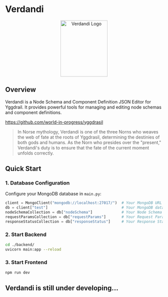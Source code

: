 # Verdandi

<p align="center">
<img align="center" width="150px" height="180px" src="https://upload.wikimedia.org/wikipedia/commons/4/4f/Nornir_by_Lund.jpg" alt="Verdandi Logo" />
</p>

## Overview

Verdandi is a Node Schema and Component Definition JSON Editor for Yggdrail. It provides powerful tools for managing and editing node schemas and component definitions.

<p><a href="https://github.com/world-in-progress/yggdrasil">https://github.com/world-in-progress/yggdrasil</a></p>

> In Norse mythology, Verdandi is one of the three Norns who weaves the web of fate at the roots of Yggdrasil, determining the destinies of both gods and humans. As the Norn who presides over the "present," Verdandi's duty is to ensure that the fate of the current moment unfolds correctly.

## Quick Start

### 1. Database Configuration

Configure your MongoDB database in `main.py`:

```python
client = MongoClient("mongodb://localhost:27017/")  # Your MongoDB URL
db = client["test"]                                 # Your MongoDB database name
nodeSchemaCollection = db["nodeSchema"]             # Your Node Schema collection name
requestParamsCollection = db["requestParams"]       # Your Request Params collection name
responseStatusCollection = db["responseStatus"]     # Your Response Status collection name
```

### 2. Start Backend

```bash
cd ./backend/
uvicorn main:app --reload
```

### 3. Start Frontend

```bash
npm run dev
```

## Verdandi is still under developing...
